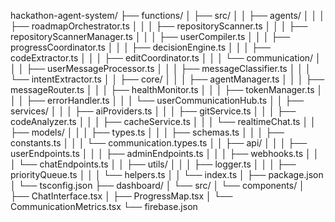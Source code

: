 hackathon-agent-system/
├── functions/
│   ├── src/
│   │   ├── agents/
│   │   │   ├── roadmapOrchestrator.ts
│   │   │   ├── repositoryScanner.ts
│   │   │   ├── repositoryScannerManager.ts
│   │   │   ├── userCompiler.ts
│   │   │   ├── progressCoordinator.ts
│   │   │   ├── decisionEngine.ts
│   │   │   ├── codeExtractor.ts
│   │   │   ├── editCoordinator.ts
│   │   │   └── communication/
│   │   │       ├── userMessageProcessor.ts
│   │   │       ├── messageClassifier.ts
│   │   │       └── intentExtractor.ts
│   │   ├── core/
│   │   │   ├── agentManager.ts
│   │   │   ├── messageRouter.ts
│   │   │   ├── healthMonitor.ts
│   │   │   ├── tokenManager.ts
│   │   │   ├── errorHandler.ts
│   │   │   └── userCommunicationHub.ts
│   │   ├── services/
│   │   │   ├── aiProviders.ts
│   │   │   ├── gitService.ts
│   │   │   ├── codeAnalyzer.ts
│   │   │   ├── cacheService.ts
│   │   │   └── realtimeChat.ts
│   │   ├── models/
│   │   │   ├── types.ts
│   │   │   ├── schemas.ts
│   │   │   ├── constants.ts
│   │   │   └── communication.types.ts
│   │   ├── api/
│   │   │   ├── userEndpoints.ts
│   │   │   ├── adminEndpoints.ts
│   │   │   ├── webhooks.ts
│   │   │   └── chatEndpoints.ts
│   │   ├── utils/
│   │   │   ├── logger.ts
│   │   │   ├── priorityQueue.ts
│   │   │   └── helpers.ts
│   │   └── index.ts
│   ├── package.json
│   └── tsconfig.json
├── dashboard/
│   └── src/
│       └── components/
│           ├── ChatInterface.tsx
│           ├── ProgressMap.tsx
│           └── CommunicationMetrics.tsx
└── firebase.json